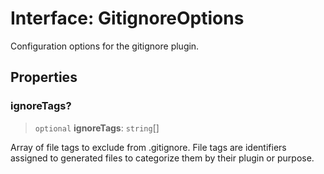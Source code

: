 # Interface: GitignoreOptions

Configuration options for the gitignore plugin.

## Properties

### ignoreTags?

> `optional` **ignoreTags**: `string`[]

Array of file tags to exclude from .gitignore.
File tags are identifiers assigned to generated files
to categorize them by their plugin or purpose.
